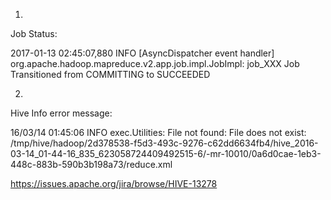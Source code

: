 1.
Job Status:

2017-01-13 02:45:07,880 INFO [AsyncDispatcher event handler] org.apache.hadoop.mapreduce.v2.app.job.impl.JobImpl: job_XXX Job Transitioned from COMMITTING to SUCCEEDED

2.
Hive Info error message:

16/03/14 01:45:06 INFO exec.Utilities: File not found: File does not exist: /tmp/hive/hadoop/2d378538-f5d3-493c-9276-c62dd6634fb4/hive_2016-03-14_01-44-16_835_623058724409492515-6/-mr-10010/0a6d0cae-1eb3-448c-883b-590b3b198a73/reduce.xml

https://issues.apache.org/jira/browse/HIVE-13278
